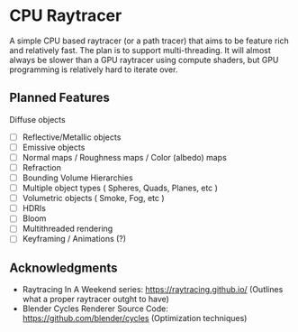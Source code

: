 # CPU Raytracer
A simple CPU based raytracer (or a path tracer) that aims to be feature rich and relatively fast. The plan is to support multi-threading. It will almost always be slower than a GPU raytracer using compute shaders, but GPU programming is relatively hard to iterate over.

## Planned Features

Diffuse objects
- [ ] Reflective/Metallic objects
- [ ] Emissive objects
- [ ] Normal maps / Roughness maps / Color (albedo) maps
- [ ] Refraction
- [ ] Bounding Volume Hierarchies
- [ ] Multiple object types ( Spheres, Quads, Planes, etc )
- [ ] Volumetric objects ( Smoke, Fog, etc )
- [ ] HDRIs
- [ ] Bloom
- [ ] Multithreaded rendering
- [ ] Keyframing / Animations (?) 

## Acknowledgments
- Raytracing In A Weekend series: https://raytracing.github.io/ (Outlines what a proper raytracer outght to have)
- Blender Cycles Renderer Source Code: https://github.com/blender/cycles (Optimization techniques)

